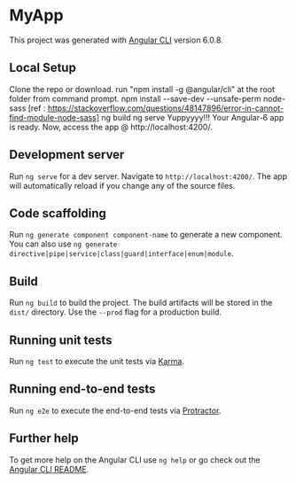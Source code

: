 # MyApp

This project was generated with [Angular CLI](https://github.com/angular/angular-cli) version 6.0.8.

## Local Setup
  Clone the repo or download.
  run "npm install -g @angular/cli" at the root folder from command prompt.
  npm install --save-dev  --unsafe-perm node-sass [ref : https://stackoverflow.com/questions/48147896/error-in-cannot-find-module-node-sass]
  ng build
  ng serve
  Yuppyyyy!!! Your Angular-6 app is ready.
  Now, access the app @  http://localhost:4200/.

## Development server

Run `ng serve` for a dev server. Navigate to `http://localhost:4200/`. The app will automatically reload if you change any of the source files.

## Code scaffolding

Run `ng generate component component-name` to generate a new component. You can also use `ng generate directive|pipe|service|class|guard|interface|enum|module`.

## Build

Run `ng build` to build the project. The build artifacts will be stored in the `dist/` directory. Use the `--prod` flag for a production build.

## Running unit tests

Run `ng test` to execute the unit tests via [Karma](https://karma-runner.github.io).

## Running end-to-end tests

Run `ng e2e` to execute the end-to-end tests via [Protractor](http://www.protractortest.org/).

## Further help

To get more help on the Angular CLI use `ng help` or go check out the [Angular CLI README](https://github.com/angular/angular-cli/blob/master/README.md).
